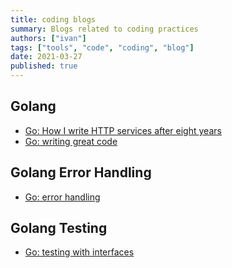 ```yaml
---
title: coding blogs
summary: Blogs related to coding practices
authors: ["ivan"]
tags: ["tools", "code", "coding", "blog"]
date: 2021-03-27
published: true
---
```


## Golang

- [Go: How I write HTTP services after eight years][go-http-services]
- [Go: writing great code](https://scene-si.org/2018/07/24/writing-great-go-code/)

## Golang Error Handling

- [Go: error handling][go-error-handling-v1]

## Golang Testing

- [Go: testing with interfaces][go-testing-interfaces]

<!-- resources -->

[go-error-handling-v1]: https://evilmartians.com/chronicles/errors-in-go-from-denial-to-acceptance
[go-testing-interfaces]: https://deliveroo.engineering/2019/05/17/testing-go-services-using-interfaces.html
[go-http-services]: https://pace.dev/blog/2018/05/09/how-I-write-http-services-after-eight-years.html
